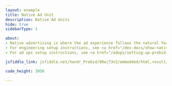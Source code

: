 ```yaml
---
layout: example
title: Native Ad Unit
description: Native Ad Units
hide: true
sidebarType: 1

about:
- Native advertising is where the ad experience follows the natural form and function of the user experience in which it is placed.
- For engineering setup instructions, see <a href="/dev-docs/show-native-ads.html">Show Native Ads</a>
- For ad ops setup instructions, see <a href="/adops/setting-up-prebid-native-in-dfp.html">Setting up Prebid Native in Google Ad Manager (Alpha)</a>

jsfiddle_link: jsfiddle.net/Xandr_Prebid/96wj73n2/embedded/html,result/

code_height: 3050

---
```

